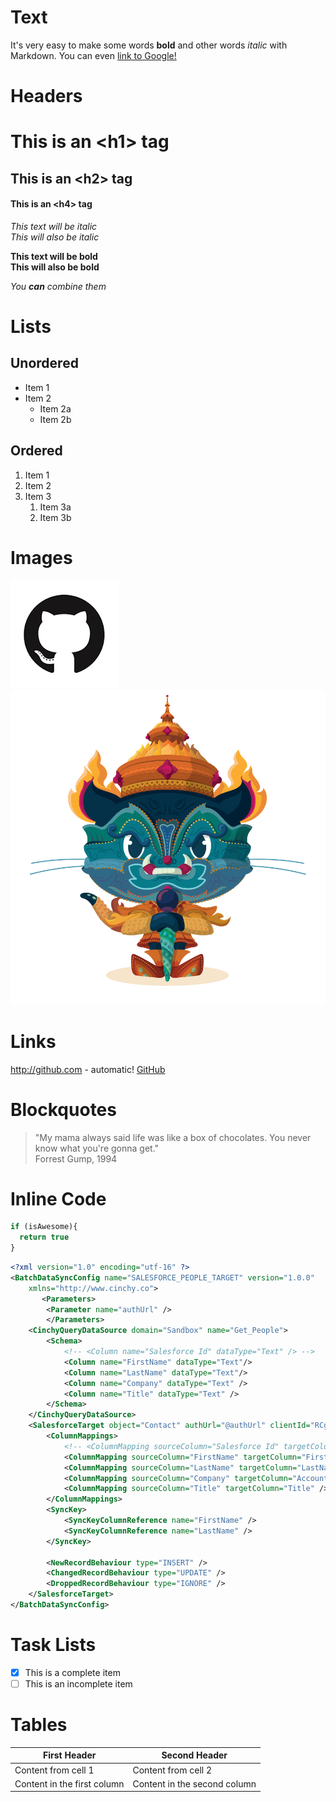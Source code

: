 # Text

It's very easy to make some words **bold** and other words *italic* with Markdown. You can even [link to Google!](http://google.com)

# Headers

# This is an \<h1> tag
## This is an \<h2> tag
#### This is an \<h4> tag

*This text will be italic*<br/>
_This will also be italic_<br/>

**This text will be bold**<br/>
__This will also be bold__<br/>

_You **can** combine them_<br/>

# Lists

## Unordered

* Item 1
* Item 2
  * Item 2a
  * Item 2b

## Ordered

1. Item 1
1. Item 2
1. Item 3
   1. Item 3a
   1. Item 3b

# Images

![GitHub Logo](/images/logo.png)
![Image of Yaktocat](/images/yaktocat.png)

# Links

http://github.com - automatic!
[GitHub](http://github.com)

# Blockquotes

> "My mama always said life was like a box of chocolates. You never know what  you're gonna get."<br/>Forrest Gump, 1994

# Inline Code
```javascript
if (isAwesome){
  return true
}
```
```xml
<?xml version="1.0" encoding="utf-16" ?>
<BatchDataSyncConfig name="SALESFORCE_PEOPLE_TARGET" version="1.0.0" 
	xmlns="http://www.cinchy.co">
	   <Parameters>
        <Parameter name="authUrl" />
        </Parameters>
	<CinchyQueryDataSource domain="Sandbox" name="Get_People">
		<Schema>
			<!-- <Column name="Salesforce Id" dataType="Text" /> -->
			<Column name="FirstName" dataType="Text"/>
			<Column name="LastName" dataType="Text"/>
			<Column name="Company" dataType="Text" />
			<Column name="Title" dataType="Text" />
		</Schema>
	</CinchyQueryDataSource>
	<SalesforceTarget object="Contact" authUrl="@authUrl" clientId="RCgdSrllHcsn40rynBWDDDAP1StSBYKLiASUv+HwUk4mgIh2CuUzb1qff+hBVjLU0yt79r9Dz+ZKuBebmv4yeP7GbIssHP2AVcMj3NBKj4JxPhM20JdviyrN1GtwZMynYKRRnP6nk/+hKQxVOH7+Zg==" clientSecret="F57hfsH0fzYQZuyOuWu5wVA6U6dGIMuBicrwwdBVU77XcqKLTJtnz9OFuMq1TSTVFiQGxUMw9ht3KvCrmMUTHIP3cnzOpIhcMeMWHbZtEjthQXCAjxO7bbG3JPfzqEy8" username="p+oJ16uYGorl5vtTkz6wKXL8YLyooIFRGvT58kKVZ9gjGKgLbTozgV/v6i7LO9Fl" password="ErEyavgJxgNUHk1VtcJr1iS5JPnxoQJWncx4Dj+AMoM="  suppressDuplicateErrors="true">
		<ColumnMappings>
			<!-- <ColumnMapping sourceColumn="Salesforce Id" targetColumn="Id" /> does not work-->
			<ColumnMapping sourceColumn="FirstName" targetColumn="FirstName" />
			<ColumnMapping sourceColumn="LastName" targetColumn="LastName" />
			<ColumnMapping sourceColumn="Company" targetColumn="AccountId" />
			<ColumnMapping sourceColumn="Title" targetColumn="Title" />
		</ColumnMappings>
		<SyncKey>
			<SyncKeyColumnReference name="FirstName" />
			<SyncKeyColumnReference name="LastName" />
		</SyncKey>

		<NewRecordBehaviour type="INSERT" />
		<ChangedRecordBehaviour type="UPDATE" />
		<DroppedRecordBehaviour type="IGNORE" />
	</SalesforceTarget>
</BatchDataSyncConfig>
```

# Task Lists

- [x] This is a complete item
- [ ] This is an incomplete item

# Tables
  
First Header | Second Header
------------ | -------------
Content from cell 1 | Content from cell 2
Content in the first column | Content in the second column